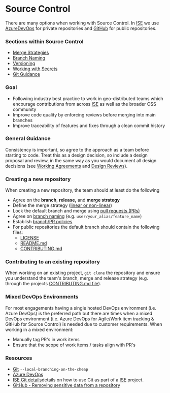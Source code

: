 # Source Control

There are many options when working with Source Control. In [ISE](https://microsoft.github.io/code-with-engineering-playbook/ISE/) we use [AzureDevOps](https://azure.microsoft.com/en-us/services/devops/) for private repositories and [GitHub](https://github.com/) for public repositories.

### Sections within Source Control <a href="#sections-within-source-control" id="sections-within-source-control"></a>

* [Merge Strategies](https://microsoft.github.io/code-with-engineering-playbook/source-control/merge-strategies/)
* [Branch Naming](https://microsoft.github.io/code-with-engineering-playbook/source-control/naming-branches/)
* [Versioning](https://microsoft.github.io/code-with-engineering-playbook/source-control/component-versioning/)
* [Working with Secrets](https://microsoft.github.io/code-with-engineering-playbook/source-control/secrets-management/)
* [Git Guidance](https://microsoft.github.io/code-with-engineering-playbook/source-control/git-guidance/)

### Goal <a href="#goal" id="goal"></a>

* Following industry best practice to work in geo-distributed teams which encourage contributions from across [ISE](https://microsoft.github.io/code-with-engineering-playbook/ISE/) as well as the broader OSS community
* Improve code quality by enforcing reviews before merging into main branches
* Improve traceability of features and fixes through a clean commit history

### General Guidance <a href="#general-guidance" id="general-guidance"></a>

Consistency is important, so agree to the approach as a team before starting to code. Treat this as a design decision, so include a design proposal and review, in the same way as you would document all design decisions (see [Working Agreements](https://microsoft.github.io/code-with-engineering-playbook/agile-development/advanced-topics/team-agreements/working-agreements/) and [Design Reviews](https://microsoft.github.io/code-with-engineering-playbook/design/design-reviews/)).

### Creating a new repository <a href="#creating-a-new-repository" id="creating-a-new-repository"></a>

When creating a new repository, the team should at least do the following

* Agree on the **branch**, **release,** and **merge strategy**
* Define the merge strategy ([linear or non-linear](https://microsoft.github.io/code-with-engineering-playbook/source-control/merge-strategies/))
* Lock the default branch and merge using [pull requests (PRs)](https://microsoft.github.io/code-with-engineering-playbook/code-reviews/pull-requests/)
* Agree on [branch naming](https://microsoft.github.io/code-with-engineering-playbook/source-control/naming-branches/) (e.g. `user/your_alias/feature_name`)
* Establish [branch/PR policies](https://microsoft.github.io/code-with-engineering-playbook/code-reviews/pull-requests/)
* For public repositories the default branch should contain the following files:
  * [LICENSE](https://microsoft.github.io/code-with-engineering-playbook/resources/templates/LICENSE)
  * [README.md](https://microsoft.github.io/code-with-engineering-playbook/resources/templates/)
  * [CONTRIBUTING.md](https://microsoft.github.io/code-with-engineering-playbook/resources/templates/CONTRIBUTING/)

### Contributing to an existing repository <a href="#contributing-to-an-existing-repository" id="contributing-to-an-existing-repository"></a>

When working on an existing project, `git clone` the repository and ensure you understand the team's branch, merge and release strategy (e.g. through the projects [CONTRIBUTING.md file](https://blog.github.com/2012-09-17-contributing-guidelines/)).

### Mixed DevOps Environments <a href="#mixed-devops-environments" id="mixed-devops-environments"></a>

For most engagements having a single hosted DevOps environment (i.e. Azure DevOps) is the preferred path but there are times when a mixed DevOps environment (i.e. Azure DevOps for Agile/Work item tracking & GitHub for Source Control) is needed due to customer requirements. When working in a mixed environment:

* Manually tag PR's in work items
* Ensure that the scope of work items / tasks align with PR's

### Resources <a href="#resources" id="resources"></a>

* [Git](https://git-scm.com/) `--local-branching-on-the-cheap`
* [Azure DevOps](https://azure.microsoft.com/en-us/services/devops/)
* [ISE Git details](https://microsoft.github.io/code-with-engineering-playbook/source-control/git-guidance/)details on how to use Git as part of a [ISE](https://microsoft.github.io/code-with-engineering-playbook/ISE/) project.
* [GitHub - Removing sensitive data from a repository](https://help.github.com/articles/removing-sensitive-data-from-a-repository/)
